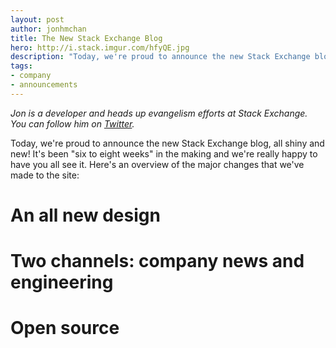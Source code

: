 ```yaml
---
layout: post
author: jonhmchan
title: The New Stack Exchange Blog
hero: http://i.stack.imgur.com/hfyQE.jpg
description: "Today, we're proud to announce the new Stack Exchange blog, all shiny and new! It's been six to eight weeks in the making and we're really happy to have you all see it. Get a run down of all the new changes we've made!"
tags:
- company
- announcements
---
```


*Jon is a developer and heads up evangelism efforts at Stack Exchange. You can follow him on [Twitter](http://twitter.com/jonhmchan).*

Today, we're proud to announce the new Stack Exchange blog, all shiny and new! It's been "six to eight weeks" in the making and we're really happy to have you all see it. Here's an overview of the major changes that we've made to the site:

# An all new design

# Two channels: company news and engineering

# Open source

